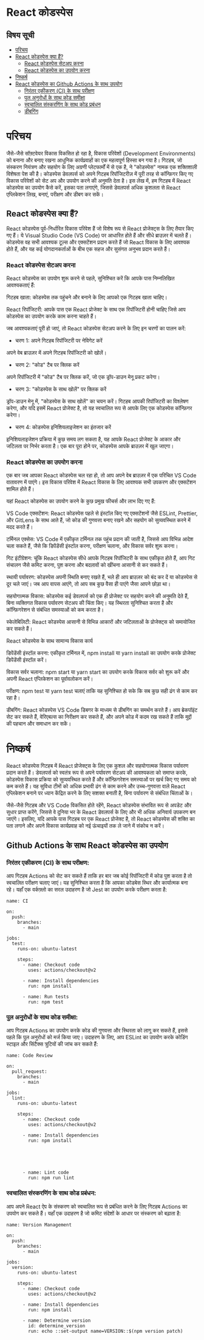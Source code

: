 # React कोडस्पेस

## विषय सूची
- [परिचय](#introduction)
- [React कोडस्पेस क्या हैं?](#what-are-react-codespaces)
  - [React कोडस्पेस सेटअप करना](#setting-up-react-codespaces)
  - [React कोडस्पेस का उपयोग करना](#using-react-codespaces)
- [निष्कर्ष](#conclusion)
- [React कोडस्पेस का Github Actions के साथ उपयोग](#using-react-codespaces-with-github-actions)
  - [निरंतर एकीकरण (CI) के साथ परीक्षण](#continuous-integration-ci-with-testing)
  - [पुल अनुरोधों के साथ कोड समीक्षा](#code-review-with-pull-requests)
  - [स्वचालित संस्करणिंग के साथ कोड प्रबंधन](#code-management-with-automated-versioning)
  - [डीबगिंग](#debugging)

# परिचय

जैसे-जैसे सॉफ़्टवेयर विकास विकसित हो रहा है, विकास परिवेशों (Development Environments) को बनाना और बनाए रखना आधुनिक कार्यप्रवाहों का एक महत्वपूर्ण हिस्सा बन गया है। गिटहब, जो संस्करण नियंत्रण और सहयोग के लिए अग्रणी प्लेटफार्मों में से एक है, ने "कोडस्पेस" नामक एक शक्तिशाली विशेषता पेश की है। कोडस्पेस डेवलपर्स को अपने गिटहब रिपॉजिटरीज़ में पूरी तरह से कॉन्फ़िगर किए गए विकास परिवेशों को सेट अप और उपयोग करने की अनुमति देता है। इस लेख में, हम गिटहब में React कोडस्पेस का उपयोग कैसे करें, इसका पता लगाएंगे, जिससे डेवलपर्स अधिक कुशलता से React एप्लिकेशन लिख, बनाएं, परीक्षण और डीबग कर सकें।

## React कोडस्पेस क्या हैं?

React कोडस्पेस पूर्व-निर्धारित विकास परिवेश हैं जो विशेष रूप से React प्रोजेक्ट्स के लिए तैयार किए गए हैं। ये Visual Studio Code (VS Code) पर आधारित होते हैं और सीधे ब्राउज़र में चलते हैं। कोडस्पेस वह सभी आवश्यक टूल्स और एक्सटेंशन प्रदान करते हैं जो React विकास के लिए आवश्यक होते हैं, और यह कई योगदानकर्ताओं के बीच एक सहज और सुसंगत अनुभव प्रदान करते हैं।

### React कोडस्पेस सेटअप करना

React कोडस्पेस का उपयोग शुरू करने से पहले, सुनिश्चित करें कि आपके पास निम्नलिखित आवश्यकताएं हैं:

गिटहब खाता: कोडस्पेस तक पहुंचने और बनाने के लिए आपको एक गिटहब खाता चाहिए।

React रिपॉजिटरी: आपके पास एक React प्रोजेक्ट के साथ एक रिपॉजिटरी होनी चाहिए जिसे आप कोडस्पेस का उपयोग करके काम करना चाहते हैं।

जब आवश्यकताएं पूरी हो जाएं, तो React कोडस्पेस सेटअप करने के लिए इन चरणों का पालन करें:

- चरण 1: अपने गिटहब रिपॉजिटरी पर नेविगेट करें

अपने वेब ब्राउज़र में अपने गिटहब रिपॉजिटरी को खोलें।

- चरण 2: "कोड" टैब पर क्लिक करें

अपने रिपॉजिटरी में "कोड" टैब पर क्लिक करें, जो एक ड्रॉप-डाउन मेनू प्रकट करेगा।

- चरण 3: "कोडस्पेस के साथ खोलें" पर क्लिक करें

ड्रॉप-डाउन मेनू में, "कोडस्पेस के साथ खोलें" का चयन करें। गिटहब आपकी रिपॉजिटरी का विश्लेषण करेगा, और यदि इसमें React प्रोजेक्ट है, तो यह स्वचालित रूप से आपके लिए एक कोडस्पेस कॉन्फ़िगर करेगा।

- चरण 4: कोडस्पेस इनिशियलाइजेशन का इंतजार करें

इनिशियलाइजेशन प्रक्रिया में कुछ समय लग सकता है, यह आपके React प्रोजेक्ट के आकार और जटिलता पर निर्भर करता है। एक बार पूरा होने पर, कोडस्पेस आपके ब्राउज़र में खुल जाएगा।

### React कोडस्पेस का उपयोग करना

एक बार जब आपका React कोडस्पेस चल रहा हो, तो आप अपने वेब ब्राउज़र में एक परिचित VS Code वातावरण में पाएंगे। इस विकास परिवेश में React विकास के लिए आवश्यक सभी उपकरण और एक्सटेंशन शामिल होते हैं।

यहां React कोडस्पेस का उपयोग करने के कुछ प्रमुख फीचर्स और लाभ दिए गए हैं:

VS Code एक्सटेंशन: React कोडस्पेस पहले से इंस्टॉल किए गए एक्सटेंशनों जैसे ESLint, Prettier, और GitLens के साथ आते हैं, जो कोड की गुणवत्ता बनाए रखने और सहयोग को सुव्यवस्थित करने में मदद करते हैं।

टर्मिनल एक्सेस: VS Code में एकीकृत टर्मिनल तक पहुंच प्रदान की जाती है, जिससे आप विभिन्न आदेश चला सकते हैं, जैसे कि डिपेंडेंसी इंस्टॉल करना, परीक्षण चलाना, और विकास सर्वर शुरू करना।

गिट इंटीग्रेशन: चूंकि React कोडस्पेस सीधे आपके गिटहब रिपॉजिटरी के साथ एकीकृत होते हैं, आप गिट संचालन जैसे कमिट करना, पुश करना और बदलावों को खींचना आसानी से कर सकते हैं।

स्थायी पर्यावरण: कोडस्पेस अपनी स्थिति बनाए रखते हैं, भले ही आप ब्राउज़र को बंद कर दें या कोडस्पेस से दूर चले जाएं। जब आप वापस आएंगे, तो आप सब कुछ वैसा ही पाएंगे जैसा आपने छोड़ा था।

सहयोगात्मक विकास: कोडस्पेस कई डेवलपर्स को एक ही प्रोजेक्ट पर सहयोग करने की अनुमति देते हैं, बिना व्यक्तिगत विकास पर्यावरण सेटअप की चिंता किए। यह स्थिरता सुनिश्चित करता है और कॉन्फ़िगरेशन से संबंधित समस्याओं को कम करता है।

स्केलेबिलिटी: React कोडस्पेस आसानी से विभिन्न आकारों और जटिलताओं के प्रोजेक्ट्स को समायोजित कर सकते हैं।

React कोडस्पेस के साथ सामान्य विकास कार्य

डिपेंडेंसी इंस्टॉल करना: एकीकृत टर्मिनल में, npm install या yarn install का उपयोग करके प्रोजेक्ट डिपेंडेंसी इंस्टॉल करें।

विकास सर्वर चलाना: npm start या yarn start का उपयोग करके विकास सर्वर को शुरू करें और अपनी React एप्लिकेशन का पूर्वावलोकन करें।

परीक्षण: npm test या yarn test चलाएं ताकि यह सुनिश्चित हो सके कि सब कुछ सही ढंग से काम कर रहा है।

डीबगिंग: React कोडस्पेस VS Code डिबगर के माध्यम से डीबगिंग का समर्थन करते हैं। आप ब्रेकपॉइंट सेट कर सकते हैं, वेरिएबल्स का निरीक्षण कर सकते हैं, और अपने कोड में कदम रख सकते हैं ताकि मुद्दों की पहचान और समाधान कर सकें।

# निष्कर्ष

React कोडस्पेस गिटहब में React प्रोजेक्ट्स के लिए एक कुशल और सहयोगात्मक विकास पर्यावरण प्रदान करते हैं। डेवलपर्स को स्वतंत्र रूप से अपने पर्यावरण सेटअप की आवश्यकता को समाप्त करके, कोडस्पेस विकास प्रक्रिया को सुव्यवस्थित करते हैं और कॉन्फ़िगरेशन समस्याओं पर खर्च किए गए समय को कम करते हैं। यह सुविधा टीमों को अधिक प्रभावी ढंग से काम करने और उच्च-गुणवत्ता वाले React एप्लिकेशन बनाने पर ध्यान केंद्रित करने के लिए सशक्त बनाती है, बिना पर्यावरण से संबंधित चिंताओं के।

जैसे-जैसे गिटहब और VS Code विकसित होते रहेंगे, React कोडस्पेस संभावित रूप से अपडेट और सुधार प्राप्त करेंगे, जिससे वे दुनिया भर के React डेवलपर्स के लिए और भी अधिक अनिवार्य उपकरण बन जाएंगे। इसलिए, यदि आपके पास गिटहब पर एक React प्रोजेक्ट है, तो React कोडस्पेस की शक्ति का पता लगाने और अपने विकास कार्यप्रवाह को नई ऊंचाइयों तक ले जाने में संकोच न करें।

## Github Actions के साथ React कोडस्पेस का उपयोग

### निरंतर एकीकरण (CI) के साथ परीक्षण:
आप गिटहब Actions को सेट कर सकते हैं ताकि हर बार जब कोई रिपॉजिटरी में कोड पुश करता है तो स्वचालित परीक्षण चलाए जाएं। यह सुनिश्चित करता है कि आपका कोडबेस स्थिर और कार्यात्मक बना रहे। यहाँ एक वर्कफ़्लो का सरल उदाहरण है जो Jest का उपयोग करके परीक्षण करता है:

```
name: CI

on:
  push:
    branches:
      - main

jobs:
  test:
    runs-on: ubuntu-latest

    steps:
      - name: Checkout code
        uses: actions/checkout@v2

      - name: Install dependencies
        run: npm install

      - name: Run tests
        run: npm test
```

### पुल अनुरोधों के साथ कोड समीक्षा:
आप गिटहब Actions का उपयोग करके कोड की गुणवत्ता और स्थिरता को लागू कर सकते हैं, इससे पहले कि पुल अनुरोधों को मर्ज किया जाए। उदाहरण के लिए, आप ESLint का उपयोग करके कोडिंग स्टाइल और सिंटैक्स त्रुटियों की जांच कर सकते हैं:

```
name: Code Review

on:
  pull_request:
    branches:
      - main

jobs:
  lint:
    runs-on: ubuntu-latest

    steps:
      - name: Checkout code
        uses: actions/checkout@v2

      - name: Install dependencies
        run: npm install





      - name: Lint code
        run: npm run lint
```

### स्वचालित संस्करणिंग के साथ कोड प्रबंधन:
आप अपने React ऐप के संस्करण को स्वचालित रूप से प्रबंधित करने के लिए गिटहब Actions का उपयोग कर सकते हैं। यहाँ एक उदाहरण है जो कमिट संदेशों के आधार पर संस्करण को बढ़ाता है:

```
name: Version Management

on:
  push:
    branches:
      - main

jobs:
  version:
    runs-on: ubuntu-latest

    steps:
      - name: Checkout code
        uses: actions/checkout@v2

      - name: Install dependencies
        run: npm install

      - name: Determine version
        id: determine_version
        run: echo ::set-output name=VERSION::$(npm version patch)

     